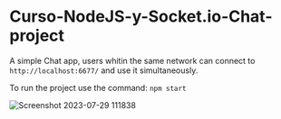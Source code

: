 # Curso-NodeJS-y-Socket.io-Chat-project

A simple Chat app, users whitin the same network can connect to `http://localhost:6677/` and use it simultaneously.



To run the project use the command: `npm start`

![Screenshot 2023-07-29 111838](https://github.com/kamiwey/Curso-NodeJS-y-Socket.io-Chat-project/assets/565899/9b77525a-d461-457c-ae5e-43fec79fab14)
